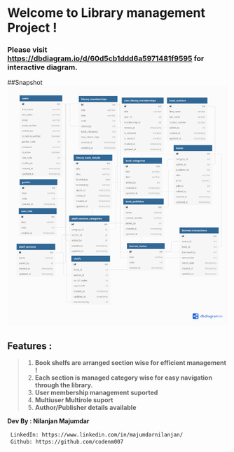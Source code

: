 # Welcome to Library management Project !

###  Please visit https://dbdiagram.io/d/60d5cb1ddd6a5971481f9595 for interactive diagram.

##Snapshot
![enter image description here](image.png)



## Features :

>  1.  **Book shelfs are arranged section wise for efficient management !**
>  2.  **Each section is managed category wise for easy navigation through the library.**
>  3.  **User membership management suported**
>  4.  **Multiuser Multirole suport**
>  5.  **Author/Publisher details available**






**Dev By : Nilanjan Majumdar**

     LinkedIn: https://www.linkedin.com/in/majumdarnilanjan/
     Github: https://github.com/codenm007